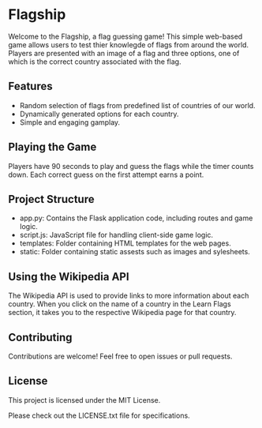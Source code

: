 <h1>Flagship</h1>
<p>Welcome to the Flagship, a flag guessing game! This simple web-based game allows users to test thier knowlegde of flags from around the world. Players are presented with an image of a flag and three options, one of which is the correct country associated with the flag.</p>

<h2>Features</h2>
<ul>
  <li>Random selection of flags from predefined list of countries of our world.</li>
  <li>Dynamically generated options for each country.</li>
  <li>Simple and engaging gamplay.</li>
</ul>

<h2>Playing the Game</h2>
<p>Players have 90 seconds to play and guess the flags while the timer counts down. Each correct guess on the first attempt earns a point.</p>

<h2>Project Structure</h2>
<ul>
  <li>app.py: Contains the Flask application code, including routes and game logic.</li>
  <li>script.js: JavaScript file for handling client-side game logic.</li>
  <li>templates: Folder containing HTML templates for the web pages.</li>
  <li>static: Folder containing static assests such as images and sylesheets.</li>
</ul>

<h2>Using the Wikipedia API</h2>
<p>The Wikipedia API is used to provide links to more information about each country. When you click on the name of a country in the Learn Flags section, it takes you to the respective Wikipedia page for that country.</p>


<h2>Contributing</h2>
<p>Contributions are welcome! Feel free to open issues or pull requests.</p>

<h2>License</h2>
<p>This project is licensed under the MIT License.</p>
<p>Please check out the LICENSE.txt file for specifications.</p>
